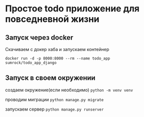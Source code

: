 # Простое todo приложение для повседневной жизни

## Запуск через docker

Скачиваем с докер хаба и запускаем контейнер

`docker run -d -p 8000:8000 --rm --name todo_app sumrock/todo_app_django`

## Запуск в своем окружении

создаем окружение(если необходимо) `python -m venv venv`

проводим миграции `python manage.py migrate`

запускаем сервер `python manage.py runserver`